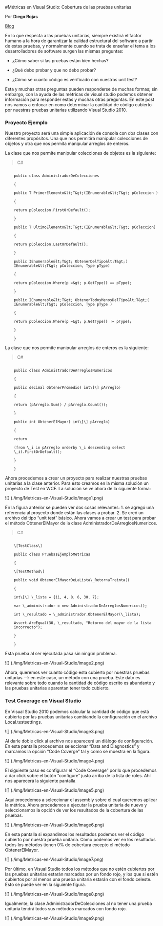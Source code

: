 <properties
	pageTitle="Métricas en Visual Studio: Cobertura de las pruebas unitarias"
	description="Métricas en Visual Studio: Cobertura de las pruebas unitarias"
	services="win-dev"
	documentationCenter=""
	authors="andygonusa"
	manager=""
	editor="andygonusa"/>

<tags
	ms.service="win-dev"
	ms.workload="identity"
	ms.tgt_pltfrm="na"
	ms.devlang="na"
	ms.topic="how-to-article"
	ms.date="05/16/2016"
	ms.author="andygonusa"/>



#Métricas en Visual Studio: Cobertura de las pruebas unitarias

Por **Diego Rojas**  
                                                       
[Blog](http://icomparable.blogspot.com/)


En lo que respecta a las pruebas unitarias, siempre existirá el factor
humano a la hora de garantizar la calidad estructural del software a
partir de estas pruebas, y normalmente cuando se trata de enseñar el
tema a los desarrolladores de software surgen las mismas preguntas:

- ¿Cómo saber si las pruebas están bien hechas?

- ¿Qué debo probar y que no debo probar?

- ¿Cómo se cuanto código es verificado con nuestros unit test?

Esta y muchas otras preguntas pueden responderse de muchas formas; sin
embargo, con la ayuda de las métricas de visual studio podemos obtener
información para responder estas y muchas otras preguntas. En este post
nos vamos a enfocar en como determinar la cantidad de código cubierto
por nuestras pruebas unitarias utilizando Visual Studio 2010.

### Proyecto Ejemplo

Nuestro proyecto será una simple aplicación de consola con dos clases
con diferentes propósitos. Una que nos permitirá manipular colecciones
de objetos y otra que nos permita manipular arreglos de enteros.

La clase que nos permite manipular colecciones de objetos es la
siguiente:

>C\#

```

    public class AdministradorDeColecciones

    {

    public T PrimerElemento&lt;T&gt;(IEnumerable&lt;T&gt; pColeccion )

    {

    return pColeccion.FirstOrDefault();

    }

    public T UltimoElemento&lt;T&gt;(IEnumerable&lt;T&gt; pColeccion)

    {

    return pColeccion.LastOrDefault();

    }

    public IEnumerable&lt;T&gt; ObtenerDelTipo&lt;T&gt;(
    IEnumerable&lt;T&gt; pColeccion, Type pType)

    {

    return pColeccion.Where(p =&gt; p.GetType() == pType);

    }

    public IEnumerable&lt;T&gt; ObtenerTodosMenosDelTipo&lt;T&gt;(
    IEnumerable&lt;T&gt; pColeccion, Type pType )

    {

    return pColeccion.Where(p =&gt; p.GetType() != pType);

    }

    }
```

La clase que nos permite manipular arreglos de enteros es la siguiente:

>C\#

```

    public class AdministradorDeArreglosNumericos

    {

    public decimal ObtenerPromedio( int\[\] pArreglo)

    {

    return (pArreglo.Sum() / pArreglo.Count());

    }

    public int ObtenerElMayor( int\[\] pArreglo)

    {

    return

    (from \_i in pArreglo orderby \_i descending select
    \_i).FirstOrDefault();

    }

    }
```

Ahora procedemos a crear un proyecto para realizar nuestras pruebas
unitarias a la clase anterior. Para esto creamos en la misma solución un
proyecto de Test en WCF. La solución se ve ahora de la siguiente forma:

![] (./img/Metricas-en-Visual-Studio/image1.png)

En la figura anterior se pueden ver dos cosas relevantes: 1. se agregó
una referencia al proyecto donde están las clases a probar. 2. Se creó
un archivo del tipo “unit test” básico. Ahora vamos a crear un test para
probar el método ObtenerElMayor de la clase
AdministradorDeArreglosNumericos.

>C\#

```

    \[TestClass\]

    public class PruebasEjemploMetricas

    {

    \[TestMethod\]

    public void ObtenerElMayorDeLaLista\_RetornaTreinta()

    {

    int\[\] \_lista = {11, 4, 8, 6, 30, 7};

    var \_administrador = new AdministradorDeArreglosNumericos();

    int \_resultado = \_administrador.ObtenerElMayor(\_lista);

    Assert.AreEqual(30, \_resultado, "Retorno del mayor de la lista
    incorrecto");

    }

    }
```
Esta prueba al ser ejecutada pasa sin ningún problema.

![] (./img/Metricas-en-Visual-Studio/image2.png)

Ahora, queremos ver cuanto código esta cubierto por nuestras pruebas
unitarias –&gt; en este caso, un método con una prueba. Este dato es
relevante sobre todo cuando la cantidad de código escrito es abundante y
las pruebas unitarias aparentan tener todo cubierto.

### Test Coverage en Visual Studio

En Visual Studio 2010 podemos calcular la cantidad de código que está
cubierta por las pruebas unitarias cambiando la configuración en el
archivo Local.testsettings.

![] (./img/Metricas-en-Visual-Studio/image3.png)

Al darle doble click al archivo nos aparecerá un diálogo de
configuración. En esta pantalla procedemos seleccionar “Data and
Diagnostics” y marcamos la opción “Code Coverge” tal y como se muestra
en la figura.

![] (./img/Metricas-en-Visual-Studio/image4.png)

El siguiente paso es configurar el “Code Coverage” por lo que procedemos
a dar click sobre el botón “configure” justo arriba de la lista de
roles. Ahí nos aparecerá la siguiente pantalla.

![] (./img/Metricas-en-Visual-Studio/image5.png)

Aquí procedemos a seleccionar el assembly sobre el cual queremos aplicar
la métrica. Ahora procedemos a ejecutar la prueba unitaria de nuevo y
seleccionamos la opción de ver los resultados de la cobertura de las
pruebas.

 ![] (./img/Metricas-en-Visual-Studio/image6.png)

En esta pantalla si expandimos los resultados podemos ver el código
cubierto por nuestra prueba unitaria. Como podemos ver en los resultados
todos los métodos tienen 0% de cobertura excepto el método
ObtenerElMayor.

![] (./img/Metricas-en-Visual-Studio/image7.png)

Por último, en Visual Studio todos los métodos que no estén cubiertos
por las pruebas unitarias estarán marcados por un fondo rojo, y los que
si estén cubiertos por al menos una prueba unitaria estarán con el fondo
celeste. Esto se puede ver en la siguiente figura.

![] (./img/Metricas-en-Visual-Studio/image8.png)

Igualmente, la clase AdministradorDeColecciones al no tener una prueba
unitaria tendrá todos sus métodos marcados con fondo rojo.

![] (./img/Metricas-en-Visual-Studio/image9.png)


